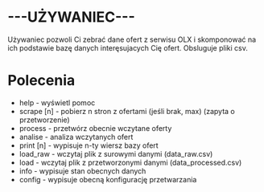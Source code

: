 # ---UŻYWANIEC---
  Używaniec pozwoli Ci zebrać dane ofert z serwisu OLX i skomponować na ich podstawie bazę danych interęsujacych Cię ofert. Obsluguje pliki csv.
# Polecenia
  - help - wyświetl pomoc
  - scrape [n] - pobierz n stron z ofertami (jeśli brak, max) (zapyta o przetworzenie)
  - process - przetwórz obecnie wczytane oferty
  - analise - analiza wczytanych ofert
  - print [n] - wypisuje n-ty wiersz bazy ofert
  - load_raw - wczytaj plik z surowymi danymi (data_raw.csv)
  - load - wczytaj plik z przetworzonymi danymi (data_processed.csv)
  - info - wypisuje stan obecnych danych
  - config - wypisuje obecną konfigurację przetwarzania
    
